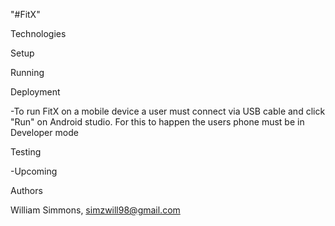 "#FitX"

Technologies



Setup

Running

Deployment

-To run FitX on a mobile device a user must connect via  USB cable and click "Run" on Android studio. For this to happen the users phone    must be in Developer mode

Testing

-Upcoming

Authors

William Simmons, simzwill98@gmail.com
